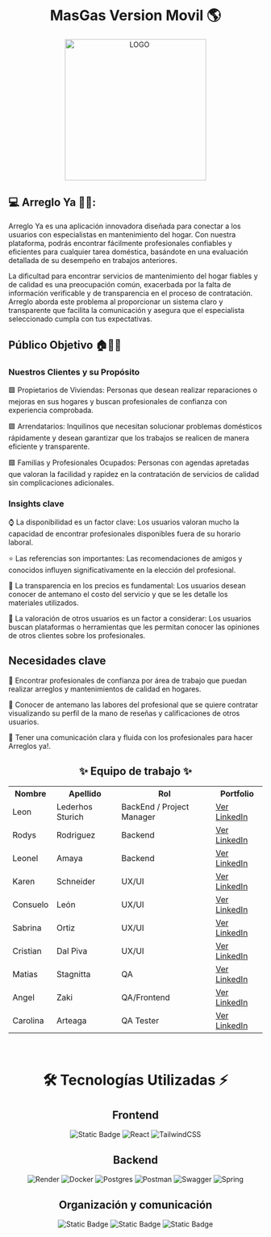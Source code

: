 <h1 align="center"> MasGas Version Movil 🌎</h1>

<div align="center">
  <img src="https://github.com/Angelzaki/my-app-react-native-masgas/tree/main/images/logo2.png" width="280" alt="LOGO">
</div>

## 💻 Arreglo Ya 👷‍♂️: 
Arreglo Ya es una aplicación innovadora diseñada para conectar a los usuarios con especialistas en mantenimiento del hogar. Con nuestra plataforma, podrás encontrar fácilmente profesionales confiables y eficientes para cualquier tarea doméstica, basándote en una evaluación detallada de su desempeño en trabajos anteriores.

La dificultad para encontrar servicios de mantenimiento del hogar fiables y de calidad es una preocupación común, exacerbada por la falta de información verificable y de transparencia en el proceso de contratación. Arreglo aborda este problema al proporcionar un sistema claro y transparente que facilita la comunicación y asegura que el especialista seleccionado cumpla con tus expectativas.

## Público Objetivo 🏠🏢👫

### Nuestros Clientes y su Propósito
🟩  Propietarios de Viviendas: Personas que desean realizar reparaciones o mejoras en sus hogares y buscan profesionales de confianza con experiencia comprobada.

🟩  Arrendatarios: Inquilinos que necesitan solucionar problemas domésticos rápidamente y desean garantizar que los trabajos se realicen de manera eficiente y transparente.

🟩  Familias y Profesionales Ocupados: Personas con agendas apretadas que valoran la facilidad y rapidez en la contratación de servicios de calidad sin complicaciones adicionales.


### Insights clave

⌚ La disponibilidad es un factor clave: Los usuarios valoran mucho la capacidad de encontrar profesionales disponibles fuera de su horario laboral.

⭐ Las referencias son importantes: Las recomendaciones de amigos y conocidos influyen significativamente en la elección del profesional.

💸 La transparencia en los precios es fundamental: Los usuarios desean conocer de antemano el costo del servicio y que se les detalle los materiales utilizados.

🔮 La valoración de otros usuarios es un factor a considerar: Los usuarios buscan plataformas o herramientas que les permitan conocer las opiniones de otros clientes sobre los profesionales.

## Necesidades clave
🔹​ Encontrar profesionales de confianza por área de trabajo que puedan realizar arreglos y mantenimientos de calidad en hogares.

🔹​ Conocer de antemano las labores del profesional que se quiere contratar visualizando su perfil de la mano de reseñas y calificaciones de otros usuarios.

🔹​ Tener una comunicación clara y fluida con los profesionales para hacer Arreglos ya!.


<h2 align="center">✨ Equipo de trabajo ✨</h2>

<table align="center">
  <tr>
    <th>Nombre</th>
    <th>Apellido</th>
    <th>Rol</th>
    <th>Portfolio</th>
  </tr>
  <tr>
    <td>Leon</td>
    <td>Lederhos Sturich</td>
    <td>BackEnd / Project Manager</td>
    <td><a href="https://www.linkedin.com/in/leon-lederhos-1500661a3/" target="_blank">Ver LinkedIn</a></td>
  </tr>
  <tr>
    <td>Rodys</td>
    <td>Rodriguez</td>
    <td>Backend</td>
    <td><a href="https://www.linkedin.com/in/rodys-rodriguez-b0460b1aa/" target="_blank">Ver LinkedIn</a></td>
  </tr>
   <tr>
    <td>Leonel</td>
    <td>Amaya</td>
    <td>Backend</td>
    <td><a href="https://www.linkedin.com/in/leonelamaya/" target="_blank">Ver LinkedIn</a></td>
  </tr>
   <tr>
    <td>Karen</td>
    <td>Schneider</td>
    <td>UX/UI</td>
    <td><a href="https://www.linkedin.com/in/schneider-karen/" target="_blank">Ver LinkedIn</a></td>
  </tr>
  <tr>
    <td>Consuelo</td>
    <td>León</td>
    <td>UX/UI</td>
    <td><a href="https://www.linkedin.com/in/consuelo-leon-abarca/" target="_blank">Ver LinkedIn</a></td>
  </tr>
     <tr>
    <td>Sabrina</td>
    <td>Ortiz</td>
    <td>UX/UI</td>
    <td><a href="https://www.linkedin.com/in/sabrina-micaela-ortiz/" target="_blank">Ver LinkedIn</a></td>
  </tr>
    <tr>
    <td>Cristian</td>
    <td>Dal Piva</td>
    <td>UX/UI</td>
    <td><a href="https://www.linkedin.com/in/cristiandalpiva/" target="_blank">Ver LinkedIn</a></td>
  </tr>
    <tr>
    <td>Matias</td>
    <td>Stagnitta</td>
    <td>QA</td>
    <td><a href="https://www.linkedin.com/in/matias-stagnitta/" target="_blank">Ver LinkedIn</a></td>
  </tr>
    <tr>
    <td>Angel</td>
    <td>Zaki</td>
    <td>QA/Frontend</td>
    <td><a href="https://www.linkedin.com/in/angel-salazar-maylle-36236b198/" target="_blank">Ver LinkedIn</a></td>
  </tr>
    <tr>
    <td>Carolina</td>
    <td>Arteaga</td>
    <td>QA Tester</td>
    <td><a href="https://www.linkedin.com/in/carola02/" target="_blank">Ver LinkedIn</a></td>
  </tr>
</table>
<br>


<div align='center'>
  <h1>🛠️ Tecnologías Utilizadas ⚡</h1>
</div>

<div align='center'>
  <h2>Frontend</h2>
  </div>

  <div align='center'>
    
![Static Badge](https://img.shields.io/badge/Figma-%23F24E1E?style=for-the-badge&logo=figma&logoColor=white)
![React](https://img.shields.io/static/v1?style=for-the-badge&message=React&color=222222&logo=React&logoColor=61DAFB&label=)
![TailwindCSS](https://img.shields.io/badge/tailwindcss-%2338B2AC.svg?style=for-the-badge&logo=tailwind-css&logoColor=white)

<!-- TECNOLOGÍAS POR VERIFICAR
![Vite](https://img.shields.io/badge/vite-%23646CFF.svg?style=for-the-badge&logo=vite&logoColor=white)
![AXIOS](https://img.shields.io/badge/AXIOS-%235A29E4?style=for-the-badge&logo=axios)
![Vercel](https://img.shields.io/static/v1?style=for-the-badge&message=Vercel&color=000000&logo=Vercel&logoColor=FFFFFF&label=)
 -->

  </div>

<div align='center'>
  <h2>Backend</h2>
  </div>
  
  <div align='center'>
    
![Render](https://img.shields.io/badge/Render-%46E3B7.svg?style=for-the-badge&logo=render&logoColor=white)
![Docker](https://img.shields.io/badge/docker-%230db7ed.svg?style=for-the-badge&logo=docker&logoColor=white)
![Postgres](https://img.shields.io/badge/postgres-%23316192.svg?style=for-the-badge&logo=postgresql&logoColor=white) 
![Postman](https://img.shields.io/badge/Postman-FF6C37?style=for-the-badge&logo=postman&logoColor=white)
![Swagger](https://img.shields.io/badge/-Swagger-%23Clojure?style=for-the-badge&logo=swagger&logoColor=white)
![Spring](https://img.shields.io/badge/spring-%236DB33F.svg?style=for-the-badge&logo=spring&logoColor=white) 

<!-- TECNOLOGÍAS POR VERIFICAR
![JWT](https://img.shields.io/badge/JWT-black?style=for-the-badge&logo=JSON%20web%20tokens)
![Hibernate](https://img.shields.io/badge/Hibernate-59666C?style=for-the-badge&logo=Hibernate&logoColor=white)
 -->
  </div>

<div align='center'>
  <h2>Organización y comunicación</h2>
  </div>
  
  <div align="center">
  
![Static Badge](https://img.shields.io/badge/WhatsApp-25D366?style=for-the-badge&logo=whatsapp&logoColor=white)
![Static Badge](https://img.shields.io/badge/Slack-4A154B?style=for-the-badge&logo=slack&logoColor=white)
![Static Badge](https://img.shields.io/badge/Discord-5865F2?style=for-the-badge&logo=Discord&logoColor=white)
  </div>
<br>
